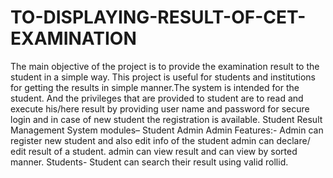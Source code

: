 # TO-DISPLAYING-RESULT-OF-CET-EXAMINATION
The main objective of the project is to provide the examination result to the student in a simple way. This project is useful for students and institutions for getting the results in simple manner.The system is intended for the student. And the privileges that are provided to student are to read and execute his/here result by providing user name and password for secure login and in case of new student the registration is available. Student Result Management System modules– Student Admin Admin Features:- Admin can register new student and also edit info of the student admin can declare/ edit result of a student. admin can view result and can view by sorted manner. Students- Student can search their result using valid rollid.
